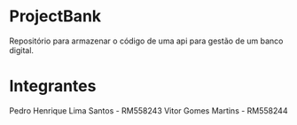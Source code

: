 # ProjectBank
Repositório para armazenar o código de uma api para gestão de um banco digital.

# Integrantes
Pedro Henrique Lima Santos - RM558243
Vitor Gomes Martins - RM558244
